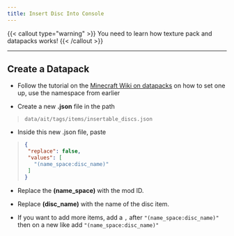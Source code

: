 ```yaml
---
title: Insert Disc Into Console
---
```


{{< callout type="warning" >}}
  You need to learn how texture pack and datapacks works!
{{< /callout >}}

---

## Create a Datapack
- Follow the tutorial on the [Minecraft Wiki on datapacks](https://minecraft.wiki/w/Data_pack) on how to set one up, use the namespace from earlier


- Create a new **.json** file in the path

> `data/ait/tags/items/insertable_discs.json`

- Inside this new .json file, paste

> ```json
>{
>  "replace": false,
>  "values": [
>    "(name_space:disc_name)"
>  ]
>}
> ```

- Replace the **(name_space)** with the mod ID.

- Replace **(disc_name)** with the name of the disc item.

- If you want to add more items, add a `,` after ```"(name_space:disc_name)"``` then on a new like add ```"(name_space:disc_name)"```
